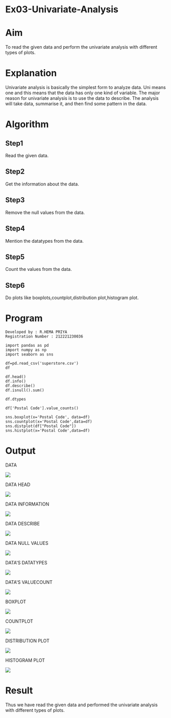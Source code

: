 # Ex03-Univariate-Analysis

# Aim
To read the given data and perform the univariate analysis with different types of plots.
 
# Explanation
Univariate analysis is basically the simplest form to analyze data. Uni means one and this means that the data has only one kind of variable. The major reason for univariate analysis is to use the data to describe. The analysis will take data, summarise it, and then find some pattern in the data.
    
# Algorithm

## Step1
Read the given data.
    
## Step2
Get the information about the data.
    
## Step3
Remove the null values from the data.

## Step4
Mention the datatypes from the data.
    
## Step5
Count the values from the data.
    
## Step6
Do plots like boxplots,countplot,distribution plot,histogram plot.
    
# Program
```
Developed by : R.HEMA PRIYA
Registration Number : 212221230036
```
```
import pandas as pd
import numpy as np
import seaborn as sns

df=pd.read_csv('superstore.csv')
df

df.head()
df.info()
df.describe()
df.isnull().sum()

df.dtypes

df['Postal Code'].value_counts()

sns.boxplot(x='Postal Code', data=df)
sns.countplot(x='Postal Code',data=df)
sns.distplot(df["Postal Code"])
sns.histplot(x='Postal Code',data=df)
```

# Output

DATA

![](./1.png)
 
DATA HEAD

![](./2.png)

DATA INFORMATION

![](./3.png)

DATA DESCRIBE

![](./4.png)

DATA NULL VALUES

![](./5.png)

DATA'S DATATYPES

![](./6.png)

DATA'S VALUECOUNT

![](./7.png)

BOXPLOT

![](./8.png)

COUNTPLOT

![](./9.png)

DISTRIBUTION PLOT

![](./10.png)

HISTOGRAM PLOT

![](./11.png)

# Result
Thus we have read the given data and performed the univariate analysis with different types of plots.





    
